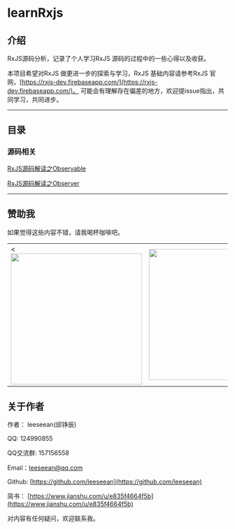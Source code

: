 # learnRxjs

## 介绍

RxJS源码分析，记录了个人学习RxJS 源码的过程中的一些心得以及收获。

本项目希望对RxJS 做更进一步的探索与学习，RxJS 基础内容请参考RxJS 官网，[https://rxjs-dev.firebaseapp.com/](https://rxjs-dev.firebaseapp.com/)。
可能会有理解存在偏差的地方，欢迎提issue指出，共同学习，共同进步。

---

## 目录

### 源码相关

[RxJS源码解读之Observable](./docs/Observable.md)

[RxJS源码解读之Observer](./docs/Observer.md)

---

## 赞助我

如果觉得这些内容不错，请我喝杯咖啡吧。

<table>
  <tr>
    <td><<img src="https://leeseean.github.io/my-original-songs/alipay.jpg" width="300px" /></td>
    <td><img src="https://leeseean.github.io/my-original-songs/wechat.jpg" width="300px" /></td>
  </tr>
</table>

## 关于作者

作者： leeseean(邱铮辰)

QQ: 124990855 

QQ交流群: 157156558 

Email：leeseean@qq.com

Github: [https://github.com/leeseean](https://github.com/leeseean)

简书： [https://www.jianshu.com/u/e835f4664f5b](https://www.jianshu.com/u/e835f4664f5b)

对内容有任何疑问，欢迎联系我。